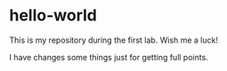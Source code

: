 # hello-world
This is my repository during the first lab. Wish me a luck!

I have changes some things just for getting full points.
